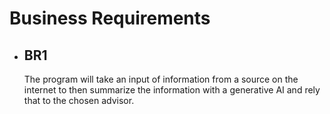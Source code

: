 # Business Requirements

- ## **BR1**
  The program will take an input of information from a source on the internet to then summarize the information with a generative AI
  and rely that to the chosen advisor. 
